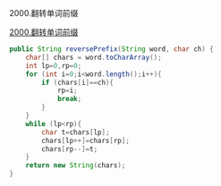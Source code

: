 2000.翻转单词前缀

[2000.翻转单词前缀](https://leetcode-cn.com/problems/reverse-prefix-of-word/)

```java
public String reversePrefix(String word, char ch) {
    char[] chars = word.toCharArray();
    int lp=0,rp=0;
    for (int i=0;i<word.length();i++){
        if (chars[i]==ch){
            rp=i;
            break;
        }
    }
    while (lp<rp){
        char t=chars[lp];
        chars[lp++]=chars[rp];
        chars[rp--]=t;
    }
    return new String(chars);
}
```

